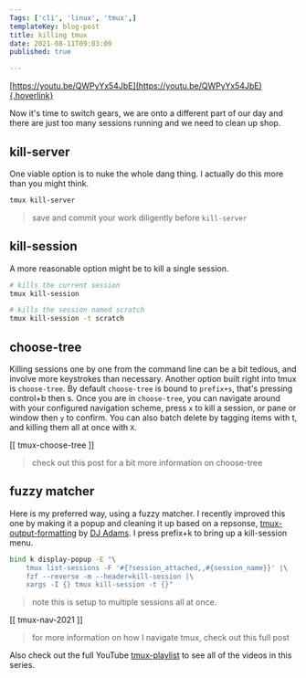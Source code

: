 ```yaml
---
Tags: ['cli', 'linux', 'tmux',]
templateKey: blog-post
title: killing tmux
date: 2021-08-11T09:03:09
published: true

---
```


[https://youtu.be/QWPyYx54JbE](https://youtu.be/QWPyYx54JbE){.hoverlink}

Now it's time to switch gears, we are onto a different part of our day and
there are just too many sessions running and we need to clean up shop.

## kill-server

One viable option is to nuke the whole dang thing.  I actually do this more
than you might think.

``` bash
tmux kill-server
```

> save and commit your work diligently before `kill-server`

## kill-session

A more reasonable option might be to kill a single session.

``` bash
# kills the current session
tmux kill-session

# kills the session named scratch
tmux kill-session -t scratch
```

## choose-tree

Killing sessions one by one from the command line can be a bit tedious, and
involve more keystrokes than necessary.  Another option built right into tmux
is `choose-tree`.  By default `choose-tree` is bound to `prefix+s`, that's
pressing control+b then s.  Once you are in `choose-tree`, you can navigate
around with your configured navigation scheme, press `x` to kill a session, or
pane or window then `y` to confirm.  You can also batch delete by tagging items
with t, and killing them all at once with `X`.

[[ tmux-choose-tree ]]

> check out this post for a bit more information on choose-tree

## fuzzy matcher

Here is my preferred way, using a fuzzy matcher.  I recently improved this one
by making it a popup and cleaning it up based on a repsonse,
[tmux-output-formatting](https://qmacro.org/autodidactics/2021/08/06/tmux-output-formatting/)
by [DJ Adams](https://twitter.com/qmacro).  I press prefix+k to bring up a kill-session menu.

``` bash
bind k display-popup -E "\
    tmux list-sessions -F '#{?session_attached,,#{session_name}}' |\
    fzf --reverse -m --header=kill-session |\
    xargs -I {} tmux kill-session -t {}"
```

> note this is setup to multiple sessions all at once.

[[ tmux-nav-2021 ]]

> for more information on how I navigate tmux, check out this full post

Also check out the full YouTube
[tmux-playlist](https://www.youtube.com/playlist?list=PLTRNG6WIHETB4reAxbWza3CZeP9KL6Bkr)
to see all of the videos in this series.
